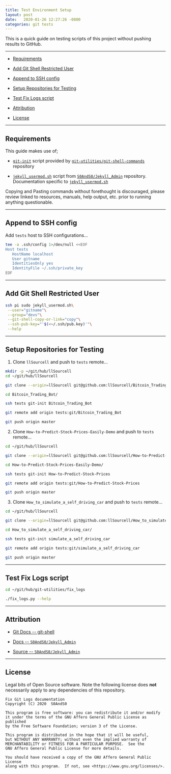 ```yaml
---
title: Test Environment Setup
layout: post
date:   2020-01-26 12:27:26 -0800
categories: git tests
---
```




This is a quick guide on testing scripts of this project without pushing results to GitHub.


------

- [Requirements][heading__requirements]

- [Add Git Shell Restricted User][heading__add_git_shell_restricted_user]

- [Append to SSH config][heading__append_to_ssh_config]

- [Setup Repositories for Testing][heading__setup_repositories_for_testing]

- [Test Fix Logs script][heading__test_fix_logs_script]

- [Attribution][heading__attribution]

- [License][heading__license]


------


## Requirements
[heading__requirements]: #requirements


This guide makes use of;


- [`git-init`](https://github.com/git-utilities/git-shell-commands/blob/master/git-init) script provided by [`git-utilities/git-shell-commands`](https://github.com/git-utilities/git-shell-commands) repository

- [`jekyll_usermod.sh`](https://github.com/S0AndS0/Jekyll_Admin/blob/master/jekyll_usermod.sh) script from [`S0AndS0/Jekyll_Admin`](https://github.com/S0AndS0/Jekyll_Admin) repository. Documentation specific to [`jekyll_usermod.sh`](https://s0ands0.github.io/Jekyll_Admin/administration/jekyll-usermod/)


Copying and Pasting commands without forethought is discouraged, please review linked to resources, manuals, help output, etc. prior to running anything questionable.


___


## Append to SSH config
[heading__append_to_ssh_config]: #append-to-ssh-config


Add `tests` host to SSH configurations...


```Bash
tee -a .ssh/config 1>/dev/null <<EOF
Host tests
   HostName localhost
   User gitname
   IdentitiesOnly yes
   IdentityFile ~/.ssh/private_key
EOF
```


___


## Add Git Shell Restricted User
[heading__add_git_shell_restricted_user]: #add-git-shell-restricted-user


```Bash
ssh pi sudo jekyll_usermod.sh\
 --user="gitname"\
 --group="devs"\
 --git-shell-copy-or-link="copy"\
 --ssh-pub-key="'$(<~/.ssh/pub.key)'"\
 --help
```


___


## Setup Repositories for Testing
[heading__setup_repositories_for_testing]: #setup-repositories-for-testing


1. Clone `llSourcell` and push to `tests` remote...


```Bash
mkdir -p ~/git/hub/llSourcell
cd ~/git/hub/llSourcell

git clone --origin=llSourcell git@github.com:llSourcell/Bitcoin_Trading_Bot.git

cd Bitcoin_Trading_Bot/

ssh tests git-init Bitcoin_Trading_Bot

git remote add origin tests:git/Bitcoin_Trading_Bot

git push origin master
```


2. Clone `How-to-Predict-Stock-Prices-Easily-Demo` and push to `tests` remote...


```Bash
cd ~/git/hub/llSourcell

git clone --origin=llSourcell git@github.com:llSourcell/How-to-Predict-Stock-Prices-Easily-Demo.git

cd How-to-Predict-Stock-Prices-Easily-Demo/

ssh tests git-init How-to-Predict-Stock-Prices

git remote add origin tests:git/How-to-Predict-Stock-Prices

git push origin master
```


3. Clone `How_to_simulate_a_self_driving_car` and push to `tests` remote...


```Bash
cd ~/git/hub/llSourcell

git clone --origin=llSourcell git@github.com:llSourcell/How_to_simulate_a_self_driving_car.git

cd How_to_simulate_a_self_driving_car/

ssh tests git-init simulate_a_self_driving_car

git remote add origin tests:git/simulate_a_self_driving_car

git push origin master
```


___


## Test Fix Logs script
[heading__test_fix_logs_script]: #test-fix-logs-script


```Bash
cd ~/git/hub/git-utilities/fix_logs

./fix_logs.py --help
```


___


## Attribution
[heading__attribution]: #attribution


- [Git Docs -- git-shell](https://git-scm.com/docs/git-shell)

- [Docs -- `S0AndS0/Jekyll_Admin`](https://s0ands0.github.io/Jekyll_Admin/)

- [Source -- `S0AndS0/Jekyll_Admin`](https://github.com/S0AndS0/Jekyll_Admin/)


___


## License
[heading__license]: #license "&#x2696; Legal bits of Open Source software"


Legal bits of Open Source software. Note the following license does **not** necessarily apply to any dependencies of this repository.


```
Fix Git Logs documentation
Copyright (C) 2020  S0AndS0

This program is free software: you can redistribute it and/or modify
it under the terms of the GNU Affero General Public License as published
by the Free Software Foundation; version 3 of the License.

This program is distributed in the hope that it will be useful,
but WITHOUT ANY WARRANTY; without even the implied warranty of
MERCHANTABILITY or FITNESS FOR A PARTICULAR PURPOSE.  See the
GNU Affero General Public License for more details.

You should have received a copy of the GNU Affero General Public License
along with this program.  If not, see <https://www.gnu.org/licenses/>.
```
